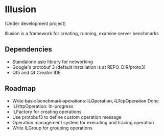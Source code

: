 # Illusion
(Under development project)

Illusion is a framework for creating, running, examine server benchmarks
## Dependencies
- Standalone asio library for networking
- Google's protobuf 3 (default installation is at REPO_DIR/proto3)
- Qt5 and Qt Creator IDE

## Roadmap
- ~~Write basic benchmark operations: ILOperation, ILTcpOperation~~ Done
- ILHttpOperation: In-progress
- ILFactory for creating operations
- Use protobuf3 to define custom operation message
- Operation management system for executing and tracing operation
- Write ILGroup for grouping operations
